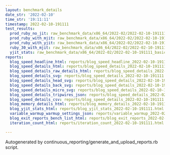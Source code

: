 ```yaml
---
layout: benchmark_details
date_str: '2022-02-10'
time_str: '19:11:11'
timestamp: 2022-02-10-191111
test_results:
  prod_ruby_no_jit: raw_benchmark_data/x86_64/2022-02/2022-02-10-191111_basic_benchmark_prod_ruby_no_jit.json
  prod_ruby_with_mjit: raw_benchmark_data/x86_64/2022-02/2022-02-10-191111_basic_benchmark_prod_ruby_with_mjit.json
  prod_ruby_with_yjit: raw_benchmark_data/x86_64/2022-02/2022-02-10-191111_basic_benchmark_prod_ruby_with_yjit.json
  ruby_30_with_mjit: raw_benchmark_data/x86_64/2022-02/2022-02-10-191111_basic_benchmark_ruby_30_with_mjit.json
  yjit_stats: raw_benchmark_data/x86_64/2022-02/2022-02-10-191111_basic_benchmark_yjit_stats.json
reports:
  blog_speed_headline_html: reports/blog_speed_headline_2022-02-10-191111.html
  blog_speed_details_html: reports/blog_speed_details_2022-02-10-191111.html
  blog_speed_details_raw_details_html: reports/blog_speed_details_2022-02-10-191111.raw_details.html
  blog_speed_details_svg: reports/blog_speed_details_2022-02-10-191111.svg
  blog_speed_details_head_svg: reports/blog_speed_details_2022-02-10-191111.head.svg
  blog_speed_details_back_svg: reports/blog_speed_details_2022-02-10-191111.back.svg
  blog_speed_details_micro_svg: reports/blog_speed_details_2022-02-10-191111.micro.svg
  blog_speed_details_tripwires_json: reports/blog_speed_details_2022-02-10-191111.tripwires.json
  blog_speed_details_csv: reports/blog_speed_details_2022-02-10-191111.csv
  blog_memory_details_html: reports/blog_memory_details_2022-02-10-191111.html
  blog_yjit_stats_html: reports/blog_yjit_stats_2022-02-10-191111.html
  variable_warmup_warmup_settings_json: reports/variable_warmup_2022-02-10-191111.warmup_settings.json
  blog_exit_reports_bench_list_html: reports/blog_exit_reports_2022-02-10-191111.bench_list.html
  iteration_count_html: reports/iteration_count_2022-02-10-191111.html

---
```

Autogenerated by continuous_reporting/generate_and_upload_reports.rb script.
